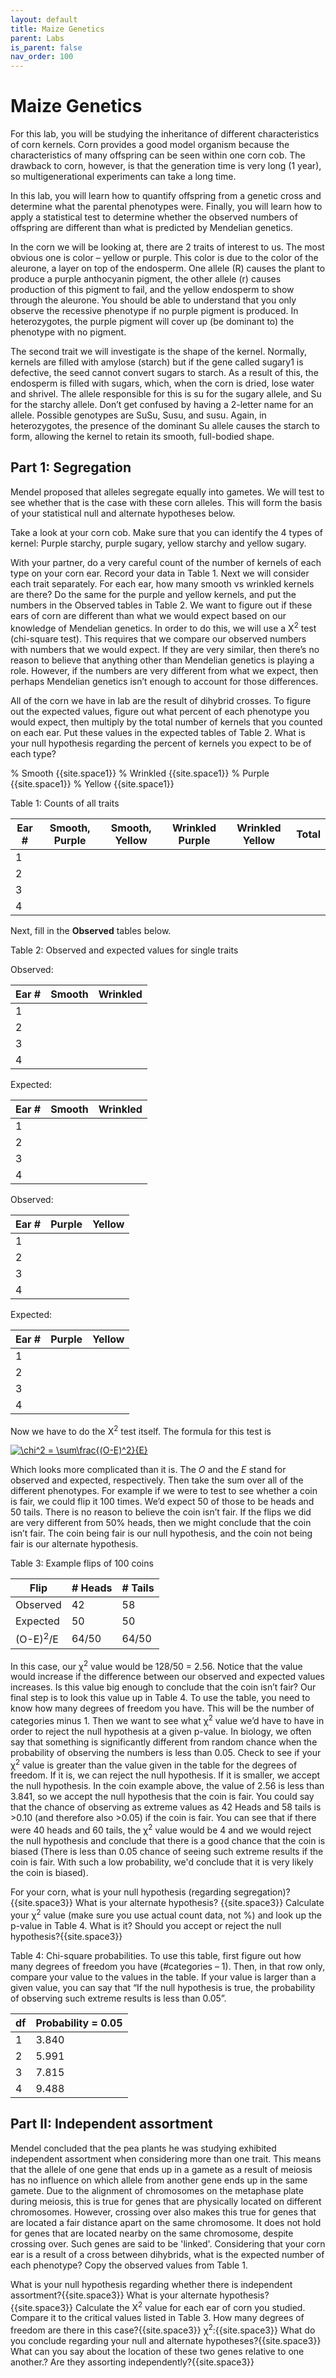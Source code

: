 ```yaml
---
layout: default
title: Maize Genetics
parent: Labs
is_parent: false
nav_order: 100
---
```


# Maize Genetics

For this lab, you will be studying the inheritance of different characteristics of corn kernels. Corn provides a good model organism because the characteristics of many offspring can be seen within one corn cob. The drawback to corn, however, is that the generation time is very long (1 year), so multigenerational experiments can take a long time.

In this lab, you will learn how to quantify offspring from a genetic cross and determine what the parental phenotypes were. Finally, you will learn how to apply a statistical test to determine whether the observed numbers of offspring are different than what is predicted by Mendelian genetics.

In the corn we will be looking at, there are 2 traits of interest to us. The most obvious one is color – yellow or purple. This color is due to the color of the aleurone, a layer on top of the endosperm. One allele (R) causes the plant to produce a purple anthocyanin pigment, the other allele (r) causes production of this pigment to fail, and the yellow endosperm to show through the aleurone. You should be able to understand that you only observe the recessive phenotype if no purple pigment is produced. In heterozygotes, the purple pigment will cover up (be dominant to) the phenotype with no pigment.

The second trait we will investigate is the shape of the kernel. Normally, kernels are filled with amylose (starch) but if the gene called sugary1 is defective, the seed cannot convert sugars to starch. As a result of this, the endosperm is filled with sugars, which, when the corn is dried, lose water and shrivel. The allele responsible for this is su for the sugary allele, and Su for the starchy allele. Don’t get confused by having a 2-letter name for an allele. Possible genotypes are SuSu, Susu, and susu. Again, in heterozygotes, the presence of the dominant Su allele causes the starch to form, allowing the kernel to retain its smooth, full-bodied shape.

## Part 1: Segregation

Mendel proposed that alleles segregate equally into gametes. We will test to see whether that is the case with these corn alleles. This will form the basis of your statistical null and alternate hypotheses below.

Take a look at your corn cob. Make sure that you can identify the 4 types of kernel: Purple starchy, purple sugary, yellow starchy and yellow sugary.

With your partner, do a very careful count of the number of kernels of each type on your corn ear. Record your data in Table 1.
Next we will consider each trait separately. For each ear, how many smooth vs wrinkled kernels are there? Do the same for the purple and yellow kernels, and put the numbers in the Observed tables in Table 2.
We want to figure out if these ears of corn are different than what we would expect based on our knowledge of Mendelian genetics. In order to do this, we will use a &Chi;<sup>2</sup> test (chi-square test). This requires that we compare our observed numbers with numbers that we would expect. If they are very similar, then there’s no reason to believe that anything other than Mendelian genetics is playing a role. However, if the numbers are very different from what we expect, then perhaps Mendelian genetics isn’t enough to account for those differences.

All of the corn we have in lab are the result of dihybrid crosses. To figure out the expected values, figure out what percent of each phenotype you would expect, then multiply by the total number of kernels that you counted on each ear. Put these values in the expected tables of Table 2. What is your null hypothesis regarding the percent of kernels you expect to be of each type?

% Smooth {{site.space1}}
% Wrinkled {{site.space1}}
% Purple {{site.space1}}
% Yellow {{site.space1}}

Table 1: Counts of all traits

| Ear # | Smooth, Purple | Smooth, Yellow | Wrinkled Purple | Wrinkled Yellow | Total |
|-------|----------------|----------------|-----------------|-----------------|-------|
| 1     |                |                |                 |                 |       |
| 2     |                |                |                 |                 |       |
| 3     |                |                |                 |                 |       |
| 4     |                |                |                 |                 |       |

Next, fill in the **Observed** tables below.

Table 2: Observed and expected values for single traits

Observed:

| Ear # | Smooth | Wrinkled |
|-------|--------|----------|
| 1     |        |          |
| 2     |        |          |
| 3     |        |          |
| 4     |        |          |

Expected:

| Ear # | Smooth | Wrinkled |
|-------|--------|----------|
| 1     |        |          |
| 2     |        |          |
| 3     |        |          |
| 4     |        |          |

Observed:

| Ear # | Purple | Yellow   |
|-------|--------|----------|
| 1     |        |          |
| 2     |        |          |
| 3     |        |          |
| 4     |        |          |

Expected:

| Ear # | Purple | Yellow   |
|-------|--------|----------|
| 1     |        |          |
| 2     |        |          |
| 3     |        |          |
| 4     |        |          |

Now we have to do the &Chi;<sup>2</sup> test itself. The formula for this test is

<a href="https://www.codecogs.com/eqnedit.php?latex=\chi^2&space;=&space;\sum\frac{(O-E)^2}{E}" target="_blank"><img src="https://latex.codecogs.com/gif.latex?\chi^2&space;=&space;\sum\frac{(O-E)^2}{E}" title="\chi^2 = \sum\frac{(O-E)^2}{E}" /></a>

Which looks more complicated than it is. The *O* and the *E* stand for observed and expected, respectively. Then take the sum over all of the different phenotypes. For example if we were to test to see whether a coin is fair, we could flip it 100 times. We’d expect 50 of those to be heads and 50 tails. There is no reason to believe the coin isn’t fair. If the flips we did are very different from 50% heads, then we might conclude that the coin isn’t fair. The coin being fair is our null hypothesis, and the coin not being fair is our alternate hypothesis.

Table 3: Example flips of 100 coins

| Flip                | # Heads | # Tails |
|---------------------|---------|---------|
| Observed            | 42      | 58      |
| Expected            | 50      | 50      |
| (O-E)<sup>2</sup>/E | 64/50   | 64/50   |

In this case, our &chi;<sup>2</sup> value would be 128/50 = 2.56. Notice that the value would increase if the difference between our observed and expected values increases. Is this value big enough to conclude that the coin isn’t fair? Our final step is to look this value up in Table 4.
To use the table, you need to know how many degrees of freedom you have. This will be the number of categories minus 1. Then we want to see what &chi;<sup>2</sup> value we’d have to have in order to reject the null hypothesis at a given p-value. In biology, we often say that something is significantly different from random chance when the probability of observing the numbers is less than 0.05. Check to see if your &chi;<sup>2</sup> value is greater than the value given in the table for the degrees of freedom. If it is, we can reject the null hypothesis. If it is smaller, we accept the null hypothesis. In the coin example above, the value of 2.56 is less than 3.841, so we accept the null hypothesis that the coin is fair. You could say that the chance of observing as extreme values as 42 Heads and 58 tails is >0.10 (and therefore also  >0.05) if the coin is fair. You can see that if there were 40 heads and 60 tails, the &chi;<sup>2</sup> value would be 4 and we would reject the null hypothesis and conclude that there is a good chance that the coin is biased (There is less than 0.05 chance of seeing such extreme results if the coin is fair. With such a low probability, we'd conclude that it is very likely the coin is biased).

For your corn, what is your null hypothesis (regarding segregation)?{{site.space3}}
What is your alternate hypothesis? {{site.space3}}
Calculate your &chi;<sup>2</sup> value (make sure you use actual count data, not %) and look up the p-value in  Table 4. What is it? Should you accept or reject the null hypothesis?{{site.space3}}

Table 4: Chi-square probabilities. To use this table, first figure out how many degrees of freedom you have (#categories – 1). Then, in that row only, compare your value to the values in the table. If your value is larger than a given value, you can say that “If the null hypothesis is true, the probability of observing such extreme results is less than 0.05”.

| df | Probability = 0.05 |
|----|--------------------|
| 1  | 3.840              |
| 2  | 5.991              |
| 3  | 7.815              |
| 4  | 9.488              |

## Part II: Independent assortment

Mendel concluded that the pea plants he was studying exhibited independent assortment when considering more than one trait. This means that the allele of one gene that ends up in a gamete as a result of meiosis has no influence on which allele from another gene ends up in the same gamete. Due to the alignment of chromosomes on the metaphase plate during meiosis, this is true for genes that are physically located on different chromosomes. However, crossing over also makes this true for genes that are located a fair distance apart on the same chromosome. It does not hold for genes that are located nearby on the same chromosome, despite crossing over. Such genes are said to be 'linked'.
Considering that your corn ear is a result of a cross between dihybrids, what is the expected number of each phenotype? Copy the observed values from Table 1.

What is your null hypothesis regarding whether there is independent assortment?{{site.space3}}
What is your alternate hypothesis?{{site.space3}}
Calculate the &Chi;<sup>2</sup> value for each ear of corn you studied. Compare it to the critical values listed in Table 3. How many degrees of freedom are there in this case?{{site.space3}}
&chi;<sup>2</sup>:{{site.space3}}
What do you conclude  regarding your null and alternate hypotheses?{{site.space3}}
What can you say about the location of these two genes relative to one another.? Are they assorting independently?{{site.space3}}
